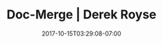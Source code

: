 ---
weight: 6
title: "Doc-Merge | Derek Royse"
description: "I created a web application to provide the ability to easily merge documents."
nav_heading: "Doc-Merge"
thumbnail: "docmerge.png"
site_url: "https://doc-merge.com"
case_short_title: "Doc-Merge"
case_title: "doc-merge.com"
case_subtitle: "Web Application (Django)"
case_description: "I created a simple, one page web application to provide everyone with the ability easily merge images, PDFs, and Office files into a single PDF."
case_feature_img: "docmerge.png"
case_summary: "This is a very simple, one page web application used to merge images, PDFs, and Office files into a single PDF. More of an exercise in quickly setting up and hosting Django website than a code heavy project, this site functions as more of a test bed for things like SEO and pen testing."
team: ["Derek Royse"]
roles: ["Django", "Vue", "Digital Ocean"]
methods: ["Unit Testing", "Branding", "SSL Setup"]
button_links:
    - link: "https://doc-merge.com"
      img: "eyeball.svg"
      text: "Visit Site"
testimonial: "Alexis designed everything for Cope from the ground up. What I really like about him is his true understanding and grasp of what makes a great UI great. He knows that the user experience needs a lot of refining from customers and he isn't shy to take feedback even if it's critical. Alexis is one of those rare people who just gets it."
testimonial_photo: "john.jpg"
testimonial_author: "John Robert Palomo"
testimonial_subtitle: "Co-founder, Cope"
date: 2017-10-15T03:29:08-07:00
draft: false
---